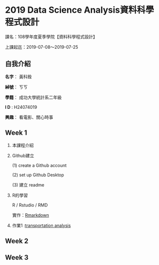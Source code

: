 # 2019 Data Science Analysis資料科學程式設計

課名：108學年度夏季學院【資料科學程式設計】

上課起迄：2019-07-08～2019-07-25

## 自我介紹

**名字**： 黃科銓

**綽號**： ㄎㄎ

**學籍**： 成功大學統計系二年級

**I D** : H24074019

**興趣**： 看電影、關心時事



## Week 1

1. 本課程介紹

2. Github建立
   
   (1) create a Github account

   (2) set up Github Desktop

   (3) 建立 readme

3. R的學習

	R / Rstudio / RMD 
	
	實作：[Rmarkdown](https://kevinhuang102888.github.io/kevinhuang/week1/class1-1/demo.html)

4. 作業1 :[transportation analysis](https://github.com/kevinhuang102888/kevinhuang/week1/class1-2/transportation_analysis.html)

## Week 2

## Week 3





